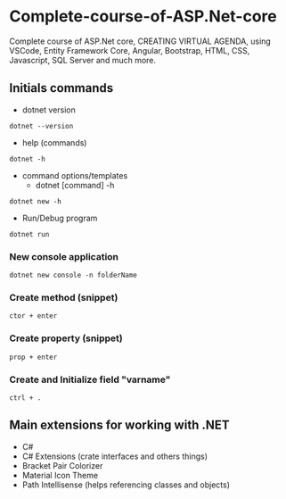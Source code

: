 # Complete-course-of-ASP.Net-core
 Complete  course of ASP.Net core, CREATING VIRTUAL AGENDA, using VSCode, Entity Framework Core, Angular, Bootstrap, HTML, CSS, Javascript, SQL Server and much more.
 
 ## Initials commands
 * dotnet version
 ```
 dotnet --version
 ```
 * help (commands)
 ```
 dotnet -h
 ```
 * command options/templates
     * dotnet [command] -h
 ```
 dotnet new -h 
 ```
 * Run/Debug program
 ```
 dotnet run
 ```
 ### New console application 
 ```
 dotnet new console -n folderName
 ```
  ### Create method (snippet)
 ```
 ctor + enter
 ```
  ### Create property (snippet)
 ```
 prop + enter
 ```
  ### Create and Initialize field "varname"  
 ```
 ctrl + .
 ```
 ## Main extensions for working with .NET
 * C#
 * C# Extensions (crate interfaces and others things)
 * Bracket Pair Colorizer
 * Material Icon Theme
 * Path Intellisense (helps referencing classes and objects)
